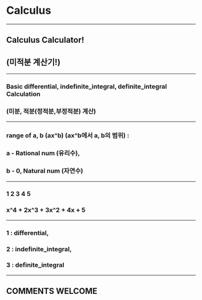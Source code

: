 # Calculus
---
## Calculus Calculator!
## (미적분 계산기!)
---
### Basic differential, indefinite_integral, definite_integral Calculation 
### (미분, 적분(정적분,부정적분) 계산)
---
### range of a, b (ax^b) (ax^b에서 a, b의 범위) : 
### a - Rational num (유리수), 
### b - 0, Natural num (자연수)
---
### 1 2 3 4 5
### x^4 + 2x^3 + 3x^2 + 4x + 5
---
### 1 : differential,
### 2 : indefinite_integral,
### 3 : definite_integral
---
## COMMENTS WELCOME

